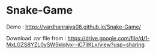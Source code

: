 # Snake-Game

Demo : https://vardhanrajya08.github.io/Snake-Game/  

Download .rar file from : https://drive.google.com/file/d/1-MxLGZS8YZL0ySW5klqlvx--jC7jlKLx/view?usp=sharing
